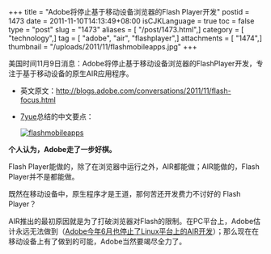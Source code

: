 +++
title = "Adobe将停止基于移动设备浏览器的Flash Player开发"
postid = 1473
date = 2011-11-10T14:13:49+08:00
isCJKLanguage = true
toc = false
type = "post"
slug = "1473"
aliases = [ "/post/1473.html",]
category = [ "technology",]
tag = [ "adobe", "air", "flashplayer",]
attachments = [ "1474",]
thumbnail = "/uploads/2011/11/flashmobileapps.jpg"
+++


美国时间11月9日消息：Adobe将停止基于移动设备浏览器的FlashPlayer开发，专注于基于移动设备的原生AIR应用程序。

-   英文原文：<http://blogs.adobe.com/conversations/2011/11/flash-focus.html>
-   [7yue](http://www.weibo.com/7yue)总结的中文要点：  

    [![](/uploads/2011/11/flashmobileapps.jpg "flashmobileapps")](/uploads/2011/11/flashmobileapps.jpg)

**个人认为，Adobe走了一步好棋。**

Flash Player能做的，除了在浏览器中运行之外，AIR都能做；AIR能做的，Flash Player并不是都能做。

既然在移动设备中，原生程序才是王道，那何苦还开发费力不讨好的 Flash Player？

AIR推出的最初原因就是为了打破浏览器对Flash的限制。在PC平台上，Adobe估计永远无法做到（[Adobe今年6月也停止了Linux平台上的AIR开发](https://blog.zengrong.net/post/1349.html)）；那么现在在移动设备上有了做到的可能，Adobe当然要竭尽全力了。

